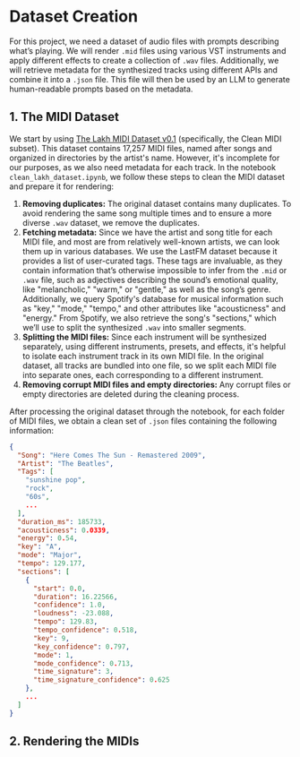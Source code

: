 # Dataset Creation
For this project, we need a dataset of audio files with prompts describing what’s playing. We will render `.mid` files using various VST instruments and apply different effects to create a collection of `.wav` files. Additionally, we will retrieve metadata for the synthesized tracks using different APIs and combine it into a `.json` file. This file will then be used by an LLM to generate human-readable prompts based on the metadata.

## 1. The MIDI Dataset
We start by using [The Lakh MIDI Dataset v0.1](https://colinraffel.com/projects/lmd/) (specifically, the Clean MIDI subset). This dataset contains 17,257 MIDI files, named after songs and organized in directories by the artist's name. However, it's incomplete for our purposes, as we also need metadata for each track. In the notebook `clean_lakh_dataset.ipynb`, we follow these steps to clean the MIDI dataset and prepare it for rendering:

1. **Removing duplicates:** The original dataset contains many duplicates. To avoid rendering the same song multiple times and to ensure a more diverse `.wav` dataset, we remove the duplicates.
2. **Fetching metadata:** Since we have the artist and song title for each MIDI file, and most are from relatively well-known artists, we can look them up in various databases. We use the LastFM dataset because it provides a list of user-curated tags. These tags are invaluable, as they contain information that’s otherwise impossible to infer from the `.mid` or `.wav` file, such as adjectives describing the sound’s emotional quality, like "melancholic," "warm," or "gentle," as well as the song’s genre. Additionally, we query Spotify's database for musical information such as "key," "mode," "tempo," and other attributes like "acousticness" and "energy." From Spotify, we also retrieve the song's "sections," which we’ll use to split the synthesized `.wav` into smaller segments.
3. **Splitting the MIDI files:** Since each instrument will be synthesized separately, using different instruments, presets, and effects, it's helpful to isolate each instrument track in its own MIDI file. In the original dataset, all tracks are bundled into one file, so we split each MIDI file into separate ones, each corresponding to a different instrument.
4. **Removing corrupt MIDI files and empty directories:** Any corrupt files or empty directories are deleted during the cleaning process.

After processing the original dataset through the notebook, for each folder of MIDI files, we obtain a clean set of `.json` files containing the following information:
```json
{
  "Song": "Here Comes The Sun - Remastered 2009",
  "Artist": "The Beatles",
  "Tags": [
    "sunshine pop",
    "rock",
    "60s",
    ...
  ],
  "duration_ms": 185733,
  "acousticness": 0.0339,
  "energy": 0.54,
  "key": "A",
  "mode": "Major",
  "tempo": 129.177,
  "sections": [
    {
      "start": 0.0,
      "duration": 16.22566,
      "confidence": 1.0,
      "loudness": -23.088,
      "tempo": 129.83,
      "tempo_confidence": 0.518,
      "key": 9,
      "key_confidence": 0.797,
      "mode": 1,
      "mode_confidence": 0.713,
      "time_signature": 3,
      "time_signature_confidence": 0.625
    },
    ...
  ]
}
```

## 2. Rendering the MIDIs